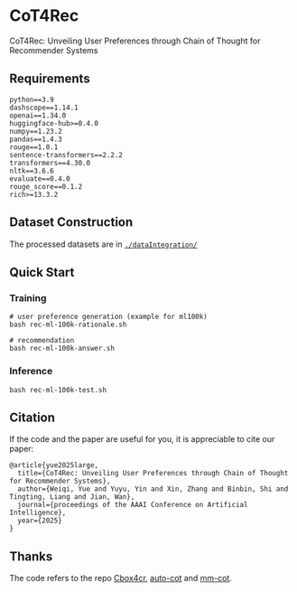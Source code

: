 # CoT4Rec

CoT4Rec: Unveiling User Preferences through Chain of Thought for Recommender Systems

## Requirements

```
python==3.9
dashscope==1.14.1
openai==1.34.0
huggingface-hub>=0.4.0
numpy==1.23.2
pandas==1.4.3
rouge==1.0.1
sentence-transformers==2.2.2
transformers==4.30.0
nltk==3.6.6
evaluate==0.4.0
rouge_score==0.1.2
rich>=13.3.2
```

## Dataset Construction

The processed datasets are in [`./dataIntegration/`](https://github.com/815382636/cot-rec/blob/main/dataIntegration/README.md)

## Quick Start

### Training

```
# user preference generation (example for ml100k)
bash rec-ml-100k-rationale.sh

# recommendation
bash rec-ml-100k-answer.sh
```

### Inference

```
bash rec-ml-100k-test.sh
```

## Citation

If the code and the paper are useful for you, it is appreciable to cite our paper:

```
@article{yue2025large,
  title={CoT4Rec: Unveiling User Preferences through Chain of Thought for Recommender Systems},
  author={Weiqi, Yue and Yuyu, Yin and Xin, Zhang and Binbin, Shi and Tingting, Liang and Jian, Wan},
  journal={proceedings of the AAAI Conference on Artificial Intelligence},
  year={2025}
}
```

## Thanks

The code refers to the repo [Cbox4cr](https://github.com/crazyfat/Cbox4cr), [auto-cot](https://github.com/amazon-science/auto-cot) and [mm-cot](https://github.com/amazon-science/mm-cot).
